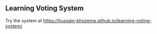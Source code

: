 ## Learning Voting System

Try the system at https://hussain-khozema.github.io/learning-voting-system/
